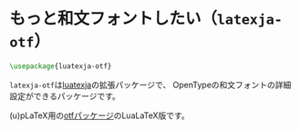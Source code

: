 # もっと和文フォントしたい（``latexja-otf``）

```latex
\usepackage{luatexja-otf}
```

`latexja-otf`は[luatexja](./latex-luatexja.md)の拡張パッケージで、
OpenTypeの和文フォントの詳細設定ができるパッケージです。

(u)pLaTeX用の[otfパッケージ](latex-otf.md)のLuaLaTeX版です。
